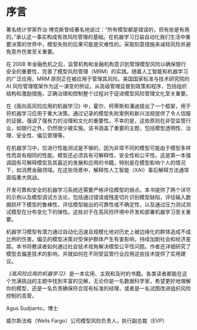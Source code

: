 # 序言

著名统计学家乔治·博克斯曾经著名地说过：“所有模型都是错误的，但有些是有用的。”承认这一事实构成有效风险管理的基础。在机器学习日益自动化我们生活中重要决策的世界中，模型失败的后果可能是灾难性的。采取刻意措施来减轻风险并避免意外伤害至关重要。

在 2008 年金融危机之后，监管机构和金融机构意识到管理模型风险以确保银行安全的重要性，完善了模型风险管理（MRM）的实践。随着人工智能和机器学习的广泛应用，MRM 原则正在被应用于管理其风险。美国国家标准与技术研究院的 AI 风险管理框架作为这一演变的例证。从高级管理监督到政策和程序，包括组织结构和激励措施，正确治理和控制整个过程对于促进模型风险管理文化至关重要。

在《面向高风险应用的机器学习》中，霍尔、柯蒂斯和潘迪提出了一个框架，用于将机器学习应用于重大决策。通过记录的模型失败案例和新兴法规提供了令人信服的证据，强调了强有力的治理和文化的重要性。不幸的是，这些原则在非受监管行业，如银行之外，仍然很少被实施。该书涵盖了重要的主题，包括模型透明性、治理、安全性、偏见管理等。

在机器学习中，仅进行性能测试是不够的，因为非常不同的模型可能由于模型多样性而具有相同的性能。模型还必须具有可解释性、安全性和公平性。这是第一本强调固有可解释模型及其最近的发展和应用的书籍，特别是在模型影响个人的情况下，如消费金融领域。在这些场景中，解释性人工智能（XAI）事后解释方法通常面临重大挑战。

开发可靠和安全的机器学习系统还需要严格评估模型的弱点。本书提供了两个详尽的示例以及模型调试方法论，包括通过错误或残差切片识别模型缺陷，评估输入数据损坏下模型的鲁棒性，评估模型输出的可靠性或不确定性，以及通过压力测试测试模型在分布变化下的弹性。这些对于在高风险环境中开发和部署机器学习至关重要。

机器学习模型有潜力通过自动化迅速且规模化地对历史上被边缘化的群体造成不成比例的伤害。偏见的模型决策对受保护群体产生有害影响，持续加剧社会和经济差距。本书将教读者如何通过社会技术视角解决模型公平性问题。作者还详细研究了模型去偏差技术的影响，并就如何在不同受监管行业应用这些技术提供了实用建议。

*《高风险应用的机器学习》* 是一本实用、主观和及时的书籍。各类读者都能在这个充满挑战的主题中找到丰富的见解，无论你是一名数据科学家，希望更好地理解你的模型，还是一名负责确保符合现有标准的经理，或者是一名试图改进组织风险控制的高管。

Agus Sudjianto，博士

威尔斯法格（Wells Fargo）公司模型风险负责人，执行副总裁（EVP）
